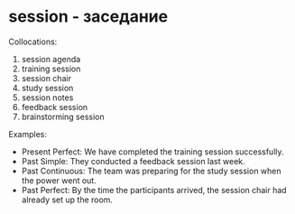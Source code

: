 # session - заседание
Collocations:

1. session agenda
2. training session
3. session chair
4. study session
5. session notes
6. feedback session
7. brainstorming session

Examples:

- Present Perfect: We have completed the training session successfully.
- Past Simple: They conducted a feedback session last week.
- Past Continuous: The team was preparing for the study session when the power went out.
- Past Perfect: By the time the participants arrived, the session chair had already set up the room.